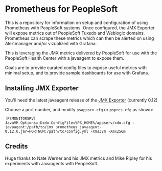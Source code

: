 # Prometheus for PeopleSoft
This is a repository for information on setup and configuration of using Prometheus with PeopleSoft systems. Once configured, the JMX Exporter will expose metrics out of PeopleSoft Tuxedo and Weblogic domains. Prometheus can scrape these metrics which can then be alerted on using Alertmanager and/or vizualized with Grafana.

This is leveraging the JMX metrics delivered by PeopleSoft for use with the PeopleSoft Health Center with a javaagent to expose them.

Goals are to provide curated config files to expose useful metrics with minimal setup, and to provide sample dashboards for use with Grafana.

## Installing JMX Exporter
You'll need the latest javaagent release of the [JMX Exporter](https://github.com/prometheus/jmx_exporter) (currently 0.12)


Choose a port number, and modify `psappsrv.cfg` or `psprcs.cfg` as shown:
```
[PSMONITORSRV]
JavaVM Options=-Dxdo.ConfigFile=%PS_HOME%/appserv/xdo.cfg -javaagent:/path/to/jmx_prometheus_javaagent-0.12.0.jar=PORTNUM:/path/to/config.yml -Xms32m -Xmx256m
```


## Credits
Huge thanks to Nate Werner and his JMX metrics and Mike Ripley for his experiments with Javaagents with PeopleSoft.